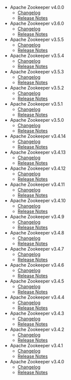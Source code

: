 
<!---
# Licensed to the Apache Software Foundation (ASF) under one
# or more contributor license agreements.  See the NOTICE file
# distributed with this work for additional information
# regarding copyright ownership.  The ASF licenses this file
# to you under the Apache License, Version 2.0 (the
# "License"); you may not use this file except in compliance
# with the License.  You may obtain a copy of the License at
#
#     http://www.apache.org/licenses/LICENSE-2.0
#
# Unless required by applicable law or agreed to in writing, software
# distributed under the License is distributed on an "AS IS" BASIS,
# WITHOUT WARRANTIES OR CONDITIONS OF ANY KIND, either express or implied.
# See the License for the specific language governing permissions and
# limitations under the License.
-->
* Apache Zookeeper v4.0.0
    * [Changelog](4.0.0/CHANGELOG.4.0.0.html)
    * [Release Notes](4.0.0/RELEASENOTES.4.0.0.html)
* Apache Zookeeper v3.6.0
    * [Changelog](3.6.0/CHANGELOG.3.6.0.html)
    * [Release Notes](3.6.0/RELEASENOTES.3.6.0.html)
* Apache Zookeeper v3.5.5
    * [Changelog](3.5.5/CHANGELOG.3.5.5.html)
    * [Release Notes](3.5.5/RELEASENOTES.3.5.5.html)
* Apache Zookeeper v3.5.4
    * [Changelog](3.5.4/CHANGELOG.3.5.4.html)
    * [Release Notes](3.5.4/RELEASENOTES.3.5.4.html)
* Apache Zookeeper v3.5.3
    * [Changelog](3.5.3/CHANGELOG.3.5.3.html)
    * [Release Notes](3.5.3/RELEASENOTES.3.5.3.html)
* Apache Zookeeper v3.5.2
    * [Changelog](3.5.2/CHANGELOG.3.5.2.html)
    * [Release Notes](3.5.2/RELEASENOTES.3.5.2.html)
* Apache Zookeeper v3.5.1
    * [Changelog](3.5.1/CHANGELOG.3.5.1.html)
    * [Release Notes](3.5.1/RELEASENOTES.3.5.1.html)
* Apache Zookeeper v3.5.0
    * [Changelog](3.5.0/CHANGELOG.3.5.0.html)
    * [Release Notes](3.5.0/RELEASENOTES.3.5.0.html)
* Apache Zookeeper v3.4.14
    * [Changelog](3.4.14/CHANGELOG.3.4.14.html)
    * [Release Notes](3.4.14/RELEASENOTES.3.4.14.html)
* Apache Zookeeper v3.4.13
    * [Changelog](3.4.13/CHANGELOG.3.4.13.html)
    * [Release Notes](3.4.13/RELEASENOTES.3.4.13.html)
* Apache Zookeeper v3.4.12
    * [Changelog](3.4.12/CHANGELOG.3.4.12.html)
    * [Release Notes](3.4.12/RELEASENOTES.3.4.12.html)
* Apache Zookeeper v3.4.11
    * [Changelog](3.4.11/CHANGELOG.3.4.11.html)
    * [Release Notes](3.4.11/RELEASENOTES.3.4.11.html)
* Apache Zookeeper v3.4.10
    * [Changelog](3.4.10/CHANGELOG.3.4.10.html)
    * [Release Notes](3.4.10/RELEASENOTES.3.4.10.html)
* Apache Zookeeper v3.4.9
    * [Changelog](3.4.9/CHANGELOG.3.4.9.html)
    * [Release Notes](3.4.9/RELEASENOTES.3.4.9.html)
* Apache Zookeeper v3.4.8
    * [Changelog](3.4.8/CHANGELOG.3.4.8.html)
    * [Release Notes](3.4.8/RELEASENOTES.3.4.8.html)
* Apache Zookeeper v3.4.7
    * [Changelog](3.4.7/CHANGELOG.3.4.7.html)
    * [Release Notes](3.4.7/RELEASENOTES.3.4.7.html)
* Apache Zookeeper v3.4.6
    * [Changelog](3.4.6/CHANGELOG.3.4.6.html)
    * [Release Notes](3.4.6/RELEASENOTES.3.4.6.html)
* Apache Zookeeper v3.4.5
    * [Changelog](3.4.5/CHANGELOG.3.4.5.html)
    * [Release Notes](3.4.5/RELEASENOTES.3.4.5.html)
* Apache Zookeeper v3.4.4
    * [Changelog](3.4.4/CHANGELOG.3.4.4.html)
    * [Release Notes](3.4.4/RELEASENOTES.3.4.4.html)
* Apache Zookeeper v3.4.3
    * [Changelog](3.4.3/CHANGELOG.3.4.3.html)
    * [Release Notes](3.4.3/RELEASENOTES.3.4.3.html)
* Apache Zookeeper v3.4.2
    * [Changelog](3.4.2/CHANGELOG.3.4.2.html)
    * [Release Notes](3.4.2/RELEASENOTES.3.4.2.html)
* Apache Zookeeper v3.4.1
    * [Changelog](3.4.1/CHANGELOG.3.4.1.html)
    * [Release Notes](3.4.1/RELEASENOTES.3.4.1.html)
* Apache Zookeeper v3.4.0
    * [Changelog](3.4.0/CHANGELOG.3.4.0.html)
    * [Release Notes](3.4.0/RELEASENOTES.3.4.0.html)
